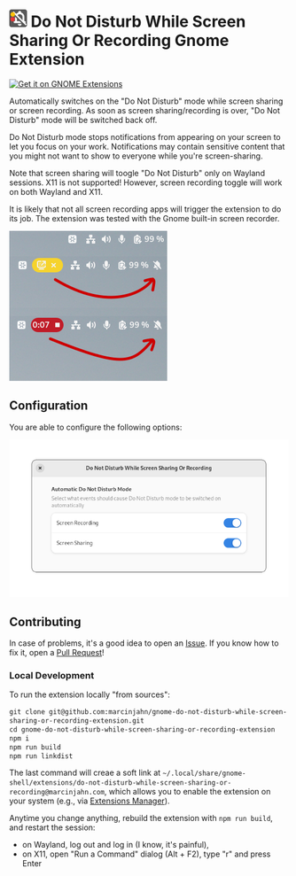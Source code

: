 # <img width="32px" src="./img/icon-128.webp" alt="project icon" /> Do Not Disturb While Screen Sharing Or Recording Gnome Extension

<a
href="https://extensions.gnome.org/extension/5985/do-not-disturb-while-screen-sharing-or-recording/">
<img
src="https://raw.githubusercontent.com/marcinjahn/gnome-quicksettings-audio-devices-hider-extension/8e9404e349a0cf6c235cf69394a6292c6eef4cae/img/get-it-on-ego.svg"
height="100" alt="Get it on GNOME Extensions"/> </a>

Automatically switches on the "Do Not Disturb" mode while screen sharing or
screen recording. As soon as screen sharing/recording is over, "Do Not Disturb"
mode will be switched back off.

Do Not Disturb mode stops notifications from appearing on your screen to let you
focus on your work. Notifications may contain sensitive content that you might
not want to show to everyone while you're screen-sharing.

Note that screen sharing will toogle "Do Not Disturb" only on Wayland sessions.
X11 is not supported! However, screen recording toggle will work on both Wayland
and X11.

It is likely that not all screen recording apps will trigger the extension to do
its job. The extension was tested with the Gnome built-in screen recorder.

![Example of how extension works](./img/example.png)

## Configuration

You are able to configure the following options:

![Extension preferences](./img/preferences.png)

## Contributing

In case of problems, it's a good idea to open an
[Issue](https://github.com/marcinjahn/gnome-do-not-disturb-while-screen-sharing-or-recording-extension/issues).
If you know how to fix it, open a [Pull
Request](https://github.com/marcinjahn/gnome-do-not-disturb-while-screen-sharing-or-recording-extension/pulls)!

### Local Development

To run the extension locally "from sources":

```
git clone git@github.com:marcinjahn/gnome-do-not-disturb-while-screen-sharing-or-recording-extension.git
cd gnome-do-not-disturb-while-screen-sharing-or-recording-extension
npm i
npm run build
npm run linkdist
```

The last command will creae a soft link at
`~/.local/share/gnome-shell/extensions/do-not-disturb-while-screen-sharing-or-recording@marcinjahn.com`,
which allows you to enable the extension on your system (e.g., via [Extensions
Manager](https://flathub.org/apps/com.mattjakeman.ExtensionManager)).

Anytime you change anything, rebuild the extension with `npm run build`, and
restart the session:

- on Wayland, log out and log in (I know, it's painful),
- on X11, open "Run a Command" dialog (Alt + F2), type "r" and press Enter
